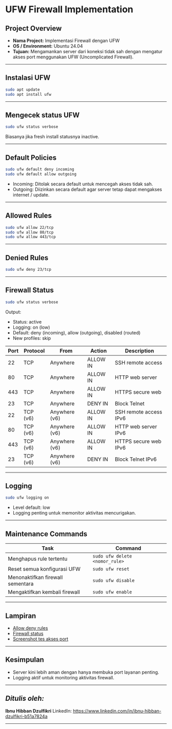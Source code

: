 # UFW Firewall Implementation

## Project Overview

- **Nama Project:** Implementasi Firewall dengan UFW
- **OS / Environment:** Ubuntu 24.04
- **Tujuan:** Mengamankan server dari koneksi tidak sah dengan mengatur akses port menggunakan UFW (Uncomplicated Firewall).

---

## Instalasi UFW

```bash
sudo apt update
sudo apt install ufw
```

---

## Mengecek status UFW

```bash
sudo ufw status verbose
```

Biasanya jika fresh install statusnya inactive.

---

## Default Policies

```bash
sudo ufw default deny incoming
sudo ufw default allow outgoing
```

- Incoming: Ditolak secara default untuk mencegah akses tidak sah.
- Outgoing: Diizinkan secara default agar server tetap dapat mengakses internet / update.

---

## Allowed Rules

```bash
sudo ufw allow 22/tcp
sudo ufw allow 80/tcp
sudo ufw allow 443/tcp
```

---

## Denied Rules

```bash
sudo ufw deny 23/tcp
```

---

## Firewall Status

```bash
sudo ufw status verbose
```

Output:

- Status: active
- Logging: on (low)
- Default: deny (incoming), allow (outgoing), disabled (routed)
- New profiles: skip

| Port | Protocol | From          | Action   | Description            |
| ---- | -------- | ------------- | -------- | ---------------------- |
| 22   | TCP      | Anywhere      | ALLOW IN | SSH remote access      |
| 80   | TCP      | Anywhere      | ALLOW IN | HTTP web server        |
| 443  | TCP      | Anywhere      | ALLOW IN | HTTPS secure web       |
| 23   | TCP      | Anywhere      | DENY IN  | Block Telnet           |
| 22   | TCP (v6) | Anywhere (v6) | ALLOW IN | SSH remote access IPv6 |
| 80   | TCP (v6) | Anywhere (v6) | ALLOW IN | HTTP web server IPv6   |
| 443  | TCP (v6) | Anywhere (v6) | ALLOW IN | HTTPS secure web IPv6  |
| 23   | TCP (v6) | Anywhere (v6) | DENY IN  | Block Telnet IPv6      |

---

## Logging

```bash
sudo ufw logging on
```

- Level default: low
- Logging penting untuk memonitor aktivitas mencurigakan.

---

## Maintenance Commands

| Task                             | Command                        |
| -------------------------------- | ------------------------------ |
| Menghapus rule tertentu          | `sudo ufw delete <nomor_rule>` |
| Reset semua konfigurasi UFW      | `sudo ufw reset`               |
| Menonaktifkan firewall sementara | `sudo ufw disable`             |
| Mengaktifkan kembali firewall    | `sudo ufw enable`              |

---

## Lampiran

- [Allow deny rules](allow-deny-rules.png)
- [Firewall status](firewall-status.png)
- [Screenshot tes akses port](tes-nmap.png)

---

## Kesimpulan

- Server kini lebih aman dengan hanya membuka port layanan penting.
- Logging aktif untuk monitoring aktivitas firewall.

---

## _Ditulis oleh:_

**Ibnu Hibban Dzulfikri**
LinkedIn: https://www.linkedin.com/in/ibnu-hibban-dzulfikri-b51a7824a

---

